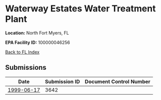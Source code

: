 # Waterway Estates Water Treatment Plant

**Location:** North Fort Myers, FL

**EPA Facility ID:** 100000046256

[Back to FL Index](../../index.md)

## Submissions

| Date | Submission ID | Document Control Number |
|------|--------------|-------------------------|
| [1999-06-17](submissions/3642.md) | 3642 |  |
